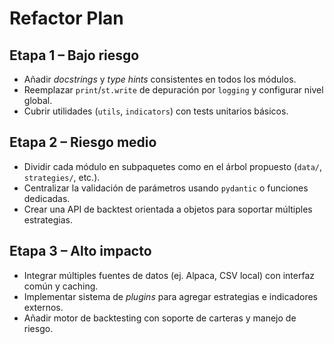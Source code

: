# Refactor Plan

## Etapa 1 – Bajo riesgo
- Añadir *docstrings* y *type hints* consistentes en todos los módulos.
- Reemplazar `print`/`st.write` de depuración por `logging` y configurar nivel global.
- Cubrir utilidades (`utils`, `indicators`) con tests unitarios básicos.

## Etapa 2 – Riesgo medio
- Dividir cada módulo en subpaquetes como en el árbol propuesto (`data/`, `strategies/`, etc.).
- Centralizar la validación de parámetros usando `pydantic` o funciones dedicadas.
- Crear una API de backtest orientada a objetos para soportar múltiples estrategias.

## Etapa 3 – Alto impacto
- Integrar múltiples fuentes de datos (ej. Alpaca, CSV local) con interfaz común y caching.
- Implementar sistema de *plugins* para agregar estrategias e indicadores externos.
- Añadir motor de backtesting con soporte de carteras y manejo de riesgo.
